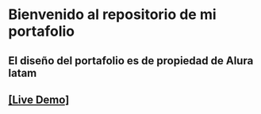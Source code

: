 # Bienvenido al repositorio de mi portafolio
## El diseño del portafolio es de propiedad de Alura latam 
## <a href="https://portafolio-1-one.vercel.app/">[Live Demo]</a>